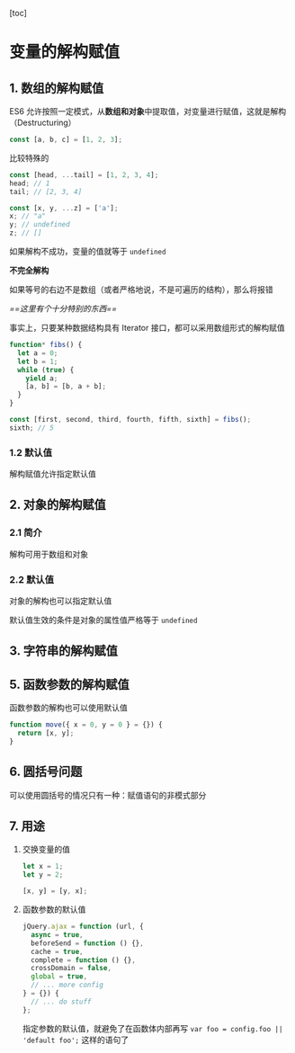 [toc]

# 变量的解构赋值

## 1. 数组的解构赋值

ES6 允许按照一定模式，从**数组和对象**中提取值，对变量进行赋值，这就是解构（Destructuring）

```js
const [a, b, c] = [1, 2, 3];
```

比较特殊的

```js
const [head, ...tail] = [1, 2, 3, 4];
head; // 1
tail; // [2, 3, 4]

const [x, y, ...z] = ['a'];
x; // "a"
y; // undefined
z; // []
```

如果解构不成功，变量的值就等于 `undefined`

**不完全解构**

如果等号的右边不是数组（或者严格地说，不是可遍历的结构），那么将报错

*==这里有个十分特别的东西==*

事实上，只要某种数据结构具有 Iterator 接口，都可以采用数组形式的解构赋值

```js
function* fibs() {
  let a = 0;
  let b = 1;
  while (true) {
    yield a;
    [a, b] = [b, a + b];
  }
}

const [first, second, third, fourth, fifth, sixth] = fibs();
sixth; // 5
```

### 1.2 默认值

解构赋值允许指定默认值

## 2. 对象的解构赋值

### 2.1 简介

解构可用于数组和对象

### 2.2 默认值

对象的解构也可以指定默认值

默认值生效的条件是对象的属性值严格等于 `undefined`

## 3. 字符串的解构赋值

## 5. 函数参数的解构赋值

函数参数的解构也可以使用默认值

```js
function move({ x = 0, y = 0 } = {}) {
  return [x, y];
}
```

## 6. 圆括号问题

可以使用圆括号的情况只有一种：赋值语句的非模式部分

## 7. 用途

1. 交换变量的值

   ```js
   let x = 1;
   let y = 2;

   [x, y] = [y, x];
   ```

2. 函数参数的默认值

   ```js
   jQuery.ajax = function (url, {
     async = true,
     beforeSend = function () {},
     cache = true,
     complete = function () {},
     crossDomain = false,
     global = true,
     // ... more config
   } = {}) {
     // ... do stuff
   };
   ```

   指定参数的默认值，就避免了在函数体内部再写 `var foo = config.foo || 'default foo';` 这样的语句了
